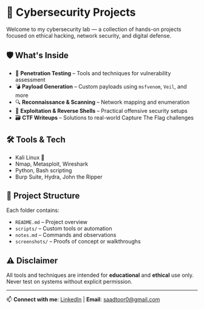 # 🔐 Cybersecurity Projects

Welcome to my cybersecurity lab — a collection of hands-on projects focused on ethical hacking, network security, and digital defense.

## 🛡️ What's Inside

- 🧰 **Penetration Testing** – Tools and techniques for vulnerability assessment  
- 💣 **Payload Generation** – Custom payloads using `msfvenom`, `Veil`, and more  
- 🔍 **Reconnaissance & Scanning** – Network mapping and enumeration  
- 🐚 **Exploitation & Reverse Shells** – Practical offensive security setups  
- 🗃️ **CTF Writeups** – Solutions to real-world Capture The Flag challenges

## 🛠️ Tools & Tech

- Kali Linux 🐉  
- Nmap, Metasploit, Wireshark  
- Python, Bash scripting  
- Burp Suite, Hydra, John the Ripper

## 📁 Project Structure

Each folder contains:

- `README.md` – Project overview  
- `scripts/` – Custom tools or automation  
- `notes.md` – Commands and observations  
- `screenshots/` – Proofs of concept or walkthroughs

## ⚠️ Disclaimer

All tools and techniques are intended for **educational** and **ethical** use only. Never test on systems without explicit permission.

---

📫 **Connect with me**: [LinkedIn](https://www.linkedin.com/in/saad-toor-st2380/) | **Email**: saadtoor0@gmail.com
